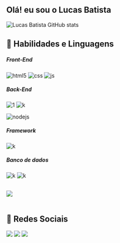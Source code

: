 ## Olá! eu sou o Lucas Batista 

![Lucas Batista GitHub stats](https://github-readme-stats.vercel.app/api?username=LucasBatista37&show_icons=true&theme=transparent)

## 🔌 Habilidades e Linguagens
<div style="display: inline_block">
  <div style="display: inline_block">
    
  ##### Front-End
  <img align="center" alt="html5" src="https://img.shields.io/badge/HTML5-E34F26?style=for-the-badge&logo=html5&logoColor=white" />
  <img align="center" alt="css" src="https://img.shields.io/badge/CSS3-1572B6?style=for-the-badge&logo=css3&logoColor=white" />
  <img align="center" alt="js" src="https://img.shields.io/badge/JavaScript-F7DF1E?style=for-the-badge&logo=javascript&logoColor=black" />

  ##### Back-End
  ![1](https://img.shields.io/badge/C%23-239120?style=for-the-badge&logo=c-sharp&logoColor=white)
  ![k](https://img.shields.io/badge/PHP-777BB4?style=for-the-badge&logo=php&logoColor=white)
  
  <img align="center" alt="nodejs" src="https://img.shields.io/badge/Node.js-43853D?style=for-the-badge&logo=node.js&logoColor=white" />

  ##### Framework
  ![k](https://img.shields.io/badge/Bootstrap-563D7C?style=for-the-badge&logo=bootstrap&logoColor=white)

  ##### Banco de dados
  ![k](https://img.shields.io/badge/MySQL-00000F?style=for-the-badge&logo=mysql&logoColor=white)
  ![k](https://img.shields.io/badge/Microsoft_Azure-0089D6?style=for-the-badge&logo=microsoft-azure&logoColor=white)

</div>



<br>
<div>
<img src="https://github-readme-stats.vercel.app/api/top-langs/?username=LucasBatista37&layout=compact&langs_count=6&theme=tokyonight"/></div>
  

<br>

  ## 👤 Redes Sociais
 
<div> 
  <a href="https://www.instagram.com/lucas_batista38/" target="_blank"><img src="https://img.shields.io/badge/-Instagram-%23E4405F?style=for-the-badge&logo=instagram&logoColor=white" target="_blank"></a>
  <a href = "lucas.batista9734@gmail.com"><img src="https://img.shields.io/badge/-Gmail-%23333?style=for-the-badge&logo=gmail&logoColor=white" target="_blank"></a>
  <a href="www.linkedin.com/in/lucas-batista-004212263" target="_blank"><img src="https://img.shields.io/badge/-LinkedIn-%230077B5?style=for-the-badge&logo=linkedin&logoColor=white" target="_blank"></a> 
</div>



